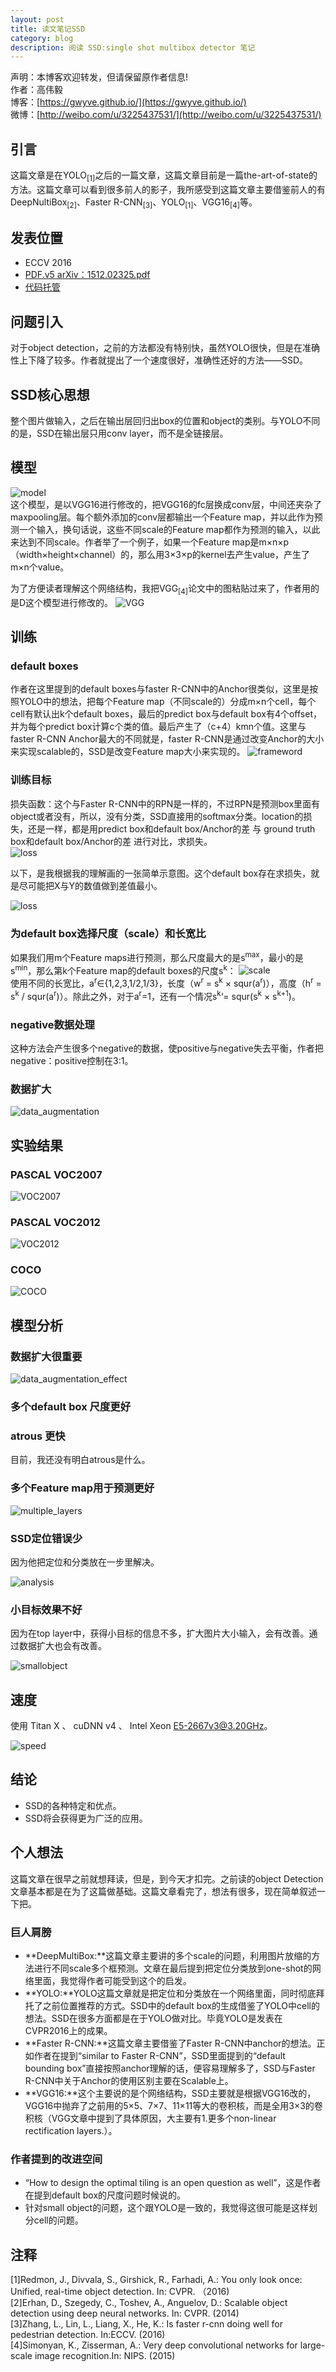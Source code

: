 ```yaml
---
layout: post
title: 读文笔记SSD        
category: blog
description: 阅读 SSD:single shot multibox detector 笔记              
---
```



声明：本博客欢迎转发，但请保留原作者信息!      
作者：高伟毅    
博客：[https://gwyve.github.io/](https://gwyve.github.io/)    
微博：[http://weibo.com/u/3225437531/](http://weibo.com/u/3225437531/)    
  
## 引言    
这篇文章是在YOLO<sub>[1]</sub>之后的一篇文章，这篇文章目前是一篇the-art-of-state的方法。这篇文章可以看到很多前人的影子，我所感受到这篇文章主要借鉴前人的有DeepNultiBox<sub>[2]</sub>、Faster R-CNN<sub>[3]</sub>、YOLO<sub>[1]</sub>、VGG16<sub>[4]</sub>等。        
                                      

## 发表位置  

- ECCV 2016
- [PDF.v5 arXiv：1512.02325.pdf](https://arxiv.org/pdf/1512.02325.pdf)          
- [代码托管](https://github.com/weiliu89/caffe/tree/ssd)                      

   

## 问题引入

对于object detection，之前的方法都没有特别快，虽然YOLO很快，但是在准确性上下降了较多。作者就提出了一个速度很好，准确性还好的方法——SSD。

  

## SSD核心思想   
           
整个图片做输入，之后在输出层回归出box的位置和object的类别。与YOLO不同的是，SSD在输出层只用conv layer，而不是全链接层。     

## 模型    
          
![model](/images/blog/2017-3-1/model.png)                       
这个模型，是以VGG16进行修改的，把VGG16的fc层换成conv层，中间还夹杂了maxpooling层。每个额外添加的conv层都输出一个Feature map，并以此作为预测一个输入，换句话说，这些不同scale的Feature map都作为预测的输入，以此来达到不同scale。作者举了一个例子，如果一个Feature map是m×n×p（width×height×channel）的，那么用3×3×p的kernel去产生value，产生了m×n个value。

为了方便读者理解这个网络结构，我把VGG<sub>[4]</sub>论文中的图粘贴过来了，作者用的是D这个模型进行修改的。
![VGG](/images/blog/2017-3-1/VGG.png)     


## 训练      
                       
### default boxes  
           
作者在这里提到的default boxes与faster R-CNN中的Anchor很类似，这里是按照YOLO中的想法，把每个Feature map（不同scale的）分成m×n个cell，每个cell有默认出k个default boxes，最后的predict box与default box有4个offset，并为每个predict box计算c个类的值。最后产生了（c+4）kmn个值。这里与faster R-CNN Anchor最大的不同就是，faster R-CNN是通过改变Anchor的大小来实现scalable的，SSD是改变Feature map大小来实现的。
![frameword](/images/blog/2017-3-1/framework.png) 

### 训练目标

损失函数：这个与Faster R-CNN中的RPN是一样的，不过RPN是预测box里面有object或者没有，所以，没有分类，SSD直接用的softmax分类。location的损失，还是一样，都是用predict box和default box/Anchor的差 与 ground truth box和default box/Anchor的差 进行对比，求损失。                        
![loss](/images/blog/2017-3-1/loss.png)                      

以下，是我根据我的理解画的一张简单示意图。这个default box存在求损失，就是尽可能把X与Y的数值做到差值最小。

![loss](/images/blog/2017-3-1/loss_.png)

### 为default box选择尺度（scale）和长宽比   
                         
如果我们用m个Feature maps进行预测，那么尺度最大的是s<sup>max</sup>，最小的是s<sup>min</sup>，那么第k个Feature map的default boxes的尺度s<sup>k</sup>：
![scale](/images/blog/2017-3-1/scale.png)                        
使用不同的长宽比，a<sup>r</sup>∈{1,2,3,1/2,1/3}，长度（w<sup>r</sup> = s<sup>k</sup> × squr(a<sup>r</sup>)），高度（h<sup>r</sup> = s<sup>k</sup> / squr(a<sup>r</sup>)）。除此之外，对于a<sup>r</sup>=1，还有一个情况s<sup>k</sup>‘= squr(s<sup>k</sup> × s<sup>k+1</sup>)。

### negative数据处理       

这种方法会产生很多个negative的数据，使positive与negative失去平衡，作者把negative：positive控制在3:1。

### 数据扩大      
![data_augmentation](/images/blog/2017-3-1/data_augmentation.png)                                     


## 实验结果                               
              
### PASCAL VOC2007

![VOC2007](/images/blog/2017-3-1/VOC2007.png)                                     

### PASCAL VOC2012

![VOC2012](/images/blog/2017-3-1/VOC2012.png)                                     

### COCO

![COCO](/images/blog/2017-3-1/COCO.png)                                     
             

## 模型分析

### 数据扩大很重要

![data_augmentation_effect](/images/blog/2017-3-1/data_augmentation_effect.png)  

### 多个default box 尺度更好

### atrous 更快

目前，我还没有明白atrous是什么。

### 多个Feature map用于预测更好

![multiple_layers](/images/blog/2017-3-1/multiple_layers.png)  

### SSD定位错误少

因为他把定位和分类放在一步里解决。

![analysis](/images/blog/2017-3-1/analysis.png)

### 小目标效果不好

因为在top layer中，获得小目标的信息不多，扩大图片大小输入，会有改善。通过数据扩大也会有改善。

![smallobject](/images/blog/2017-3-1/smallobject.png)

## 速度

使用 Titan X 、 cuDNN v4 、 Intel Xeon E5-2667v3@3.20GHz。

![speed](/images/blog/2017-3-1/speed.png)




## 结论                            

- SSD的各种特定和优点。
- SSD将会获得更为广泛的应用。       

   

## 个人想法

这篇文章在很早之前就想拜读，但是，到今天才扣完。之前读的object Detection文章基本都是在为了这篇做基础。这篇文章看完了，想法有很多，现在简单叙述一下把。

### 巨人肩膀

- **DeepMultiBox:**这篇文章主要讲的多个scale的问题，利用图片放缩的方法进行不同scale多个框预测。文章在最后提到把定位分类放到one-shot的网络里面，我觉得作者可能受到这个的启发。                                                    
- **YOLO:**YOLO这篇文章就是把定位和分类放在一个网络里面，同时彻底拜托了之前位置推荐的方式。SSD中的default box的生成借鉴了YOLO中cell的想法。SSD在很多方面都是在于YOLO做对比。毕竟YOLO是发表在CVPR2016上的成果。                                                          
- **Faster R-CNN:**这篇文章主要借鉴了Faster R-CNN中anchor的想法。正如作者在提到“similar to Faster R-CNN”，SSD里面提到的“default bounding box”直接按照anchor理解的话，便容易理解多了，SSD与Faster R-CNN中关于Anchor的使用区别主要在Scalable上。                                                
- **VGG16:**这个主要说的是个网络结构，SSD主要就是根据VGG16改的，VGG16中抛弃了之前用的5×5、7×7、11×11等大的卷积核，而是全用3×3的卷积核（VGG文章中提到了具体原因，大主要有1.更多个non-linear rectification layers.）。  

### 作者提到的改进空间              

- “How to design the optimal tiling is an open question as well”，这是作者在提到default box的尺度问题时候说的。                              
- 针对small object的问题，这个跟YOLO是一致的，我觉得这很可能是这样划分cell的问题。


## 注释           
[1]Redmon, J., Divvala, S., Girshick, R., Farhadi, A.: You only look once: Unified, real-time object detection. In: CVPR. （2016)                     
[2]Erhan, D., Szegedy, C., Toshev, A., Anguelov, D.: Scalable object detection using deep neural networks. In: CVPR. (2014)                      
[3]Zhang, L., Lin, L., Liang, X., He, K.: Is faster r-cnn doing well for pedestrian detection. In:ECCV. (2016)                                 
[4]Simonyan, K., Zisserman, A.: Very deep convolutional networks for large-scale image recognition.In: NIPS. (2015)                            
